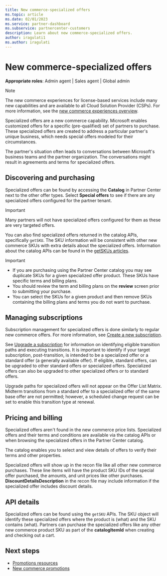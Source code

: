```yaml
---
title: New commerce-specialized offers
ms.topic: article
ms.date: 02/01/2023
ms.service: partner-dashboard
ms.subservice: partnercenter-customers
description: Learn about new commerce-specialized offers.
author: iragulati1
ms.author: iragulati
---
```


# New commerce-specialized offers

**Appropriate roles**: Admin agent | Sales agent | Global admin

> [!NOTE]
> The new commerce experiences for license-based services include many new capabilities and are available to all Cloud Solution Provider (CSPs). For more information, see the [new commerce experiences overview](new-commerce-license-based.md).

Specialized offers are a new commerce capability. Microsoft enables customized offers for a specific (pre-qualified) set of partners to purchase. These specialized offers are created to address a particular partner's unique business, which needs special offers modeled for their circumstances.

The partner's situation often leads to conversations between Microsoft's business teams and the partner organization. The conversations might result in agreements and terms for specialized offers.

## Discovering and purchasing

Specialized offers can be found by accessing the **Catalog** in Partner Center next to the other offer types. Select **Special offers** to see if there are any specialized offers configured for the partner tenant.

> [!IMPORTANT]
> Many partners will not have specialized offers configured for them as these are very targeted offers.

You can also find specialized offers returned in the catalog APIs, specifically `getSKU`. The SKU information will be consistent with other new commerce SKUs with extra details about the specialized offers. Information about the catalog APIs can be found in the [getSKUs articles](/partner-center/develop/get-a-sku-by-id).

> [!IMPORTANT]
>
> - If you are purchasing using the Partner Center catalog you may see duplicate SKUs for a given specialized offer product. These SKUs have specific terms and billing plans.
> - You should review the term and billing plans on the **review** screen prior to submitting your purchase.
> - You can select the SKUs for a given product and then remove SKUs containing the billing plans and terms you do not want to purchase.

## Managing subscriptions

Subscription management for specialized offers is done similarly to regular new commerce offers. For more information, see [Create a new subscription](create-a-new-subscription.md#increase-or-decrease-licenses-in-new-commerce-license-based-subscriptions).

See [Upgrade a subscription](add-licenses-or-services-to-an-existing-subscription.md#upgrade-a-subscription) for information on identifying eligible transition paths and executing transitions. It is important to identify if your target subscription, post-transition, is intended to be a specialized offer or a standard offer (a generally available offer). If eligible, standard offers, can be upgraded to other standard offers or specialized offers. Specialized offers can also be upgraded to other specialized offers or to standard offers.

Upgrade paths for specialized offers will not appear on the Offer List Matrix. Midterm transitions from a standard offer to a specialized offer of the same base offer are not permitted; however, a scheduled change request can be set to enable this transition type at renewal.

## Pricing and billing

Specialized offers aren't found in the new commerce price lists. Specialized offers and their terms and conditions are available via the catalog APIs or when browsing the specialized offers in the Partner Center catalog.

The catalog enables you to select and view details of offers to verify their terms and other properties.

Specialized offers will show up in the recon file like all other new commerce purchases. These line items will have the product SKU IDs of the special offer purchased, the amounts, and unit prices like other purchases. **DiscountDetailsDescription** in the recon file may include information if the specialized offer includes discount details.

## API details

Specialized offers can be found using the `getSKU` APIs. The SKU object will identify these specialized offers where the product is (what) and the SKU contains (what). Partners can purchase the specialized offers like any other new commerce product SKU as part of the **catalogItemId** when creating and checking out a cart.

## Next steps

- [Promotions resources](/partner-center/develop/promotion-resources)
- [New commerce promotions](new-commerce-promotions.md)
